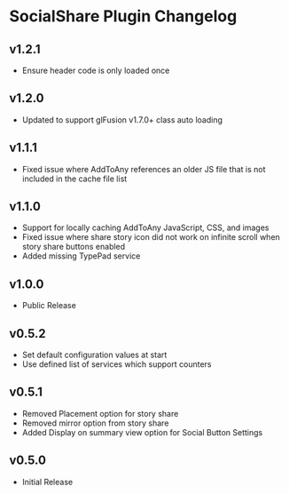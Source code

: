 # SocialShare Plugin Changelog

## v1.2.1
  - Ensure header code is only loaded once

## v1.2.0
  - Updated to support glFusion v1.7.0+ class auto loading

## v1.1.1
  - Fixed issue where AddToAny references an older JS file that is not included in the cache file list

## v1.1.0
  - Support for locally caching AddToAny JavaScript, CSS, and images
  - Fixed issue where share story icon did not work on infinite scroll when story share buttons enabled
  - Added missing TypePad service

## v1.0.0
  - Public Release

## v0.5.2
  - Set default configuration values at start
  - Use defined list of services which support counters

## v0.5.1
  - Removed Placement option for story share
  - Removed mirror option from story share
  - Added Display on summary view option for Social Button Settings

## v0.5.0
  - Initial Release
